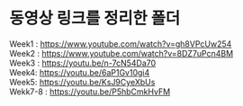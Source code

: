 # 동영상 링크를 정리한 폴더
Week1 : https://www.youtube.com/watch?v=gh8VPcUw254 <br/>
Week2 : https://www.youtube.com/watch?v=8DZ7uPcn4BM <br/>
Week3 : https://youtu.be/n-7cN54Da70 <br/>
Week4: https://youtu.be/6aP1Gv10gi4 <br>
Week5: https://youtu.be/KsJ9CyeXbUs <br>
Wekk7-8 : https://youtu.be/P5hbCmkHvFM <br>
